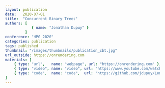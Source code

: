```yaml
---
layout: publication
date:   2020-07-01
title:  "Concurrent Binary Trees"
authors: [
            { name: "Jonathan Dupuy" }
         ]
conference: "HPG 2020"
categories: publication
tags: published
thumbnail: "/images/thumbnails/publication_cbt.jpg"
url_outside: https://onrendering.com
materials: [
    { type: "url",   name: "webpage", url: "https://onrendering.com" },
    { type: "video", name: "video", url: "https://www.youtube.com/watch?v=AryvramlKz4" },
    { type: "code",  name: "code",  url: "https://github.com/jdupuy/LongestEdgeBisection2D"}
]
---
```


<!-- With the `url_outside` tag, I can reference an outside blog / website -->
